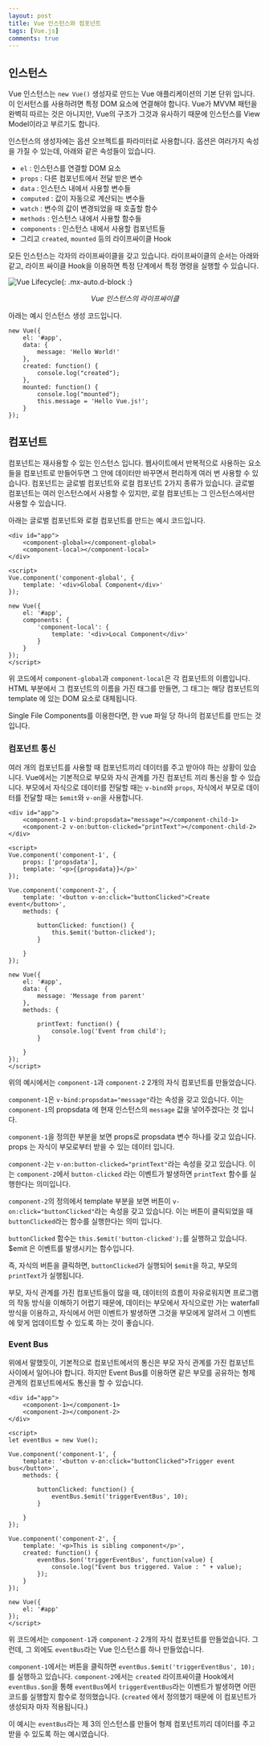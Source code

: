 ```yaml
---
layout: post
title: Vue 인스턴스와 컴포넌트
tags: [Vue.js]
comments: true
---
```


## 인스턴스

Vue 인스턴스는 `new Vue()` 생성자로 만드는 Vue 애플리케이션의 기본 단위 입니다. 이 인서턴스를 사용하려면 특정 DOM 요소에 연결해야 합니다. Vue가 MVVM 패턴을 완벽히 따르는 것은 아니지만, Vue의 구조가 그것과 유사하기 때문에 인스턴스를 View Model이라고 부르기도 합니다.

인스턴스의 생성자에는 옵션 오브젝트를 파라미터로 사용합니다. 옵션은 여러가지 속성을 가질 수 있는데, 아래와 같은 속성들이 있습니다.

- `el` : 인스턴스를 연결할 DOM 요소
- `props` : 다른 컴포넌트에서 전달 받은 변수
- `data` : 인스턴스 내에서 사용할 변수들
- `computed` : 값이 자동으로 계산되는 변수들
- `watch` : 변수의 값이 변경되었을 때 호출할 함수
- `methods` : 인스턴스 내에서 사용할 함수들
- `components` : 인스턴스 내에서 사용할 컴포넌트들
- 그리고 `created`, `mounted` 등의 라이프싸이클 Hook

모든 인스턴스는 각자의 라이프싸이클을 갖고 있습니다. 라이프싸이클의 순서는 아래와 같고, 라이프 싸이클 Hook을 이용하면 특정 단계에서 특정 명령을 실행할 수 있습니다.

![Vue Lifecycle](https://vuejs.org/images/lifecycle.png){: .mx-auto.d-block :}
<p align="center"><i>Vue 인스턴스의 라이프싸이클</i></p>

아래는 예시 인스턴스 생성 코드입니다.

~~~
new Vue({
    el: '#app',
    data: {
        message: 'Hello World!'
    },
    created: function() {
        console.log("created");
    },
    mounted: function() {
        console.log("mounted");
        this.message = 'Hello Vue.js!';
    }
});
~~~

## 컴포넌트

컴포넌트는 재사용할 수 있는 인스턴스 입니다. 웹사이트에서 반복적으로 사용하는 요소들을 컴포넌트로 만들어두면 그 안에 데이터만 바꾸면서 편리하게 여러 번 사용할 수 있습니다. 컴포넌트는 글로벌 컴포넌트와 로컬 컴포넌트 2가지 종류가 있습니다. 글로벌 컴포넌트는 여러 인스턴스에서 사용할 수 있지만, 로컬 컴포넌트는 그 인스턴스에서만 사용할 수 있습니다.

아래는 글로벌 컴포넌트와 로컬 컴포넌트를 만드는 예시 코드입니다.

~~~
<div id="app">
    <component-global></component-global>
    <component-local></component-local>
</div>

<script>
Vue.component('component-global', {
    template: '<div>Global Component</div>'
});

new Vue({
    el: '#app',
    components: {
        'component-local': {
            template: '<div>Local Component</div>'
        }
    }
});
</script>
~~~

위 코드에서 `component-global`과 `component-local`은 각 컴포넌트의 이름입니다. HTML 부분에서 그 컴포넌트의 이름을 가진 태그를 만들면, 그 태그는 해당 컴포넌트의 template 에 있는 DOM 요소로 대체됩니다.

Single File Components를 이용한다면, 한 vue 파일 당 하나의 컴포넌트를 만드는 것 입니다.

### 컴포넌트 통신

여러 개의 컴포넌트를 사용할 때 컴포넌트끼리 데이터를 주고 받아야 하는 상황이 있습니다. Vue에서는 기본적으로 부모와 자식 관계를 가진 컴포넌트 끼리 통신을 할 수 있습니다.
부모에서 자식으로 데이터를 전달할 때는 `v-bind`와 `props`, 자식에서 부모로 데이터를 전달할 때는 `$emit`와 `v-on`을 사용합니다.

~~~
<div id="app">
    <component-1 v-bind:propsdata="message"></component-child-1>
    <component-2 v-on:button-clicked="printText"></component-child-2>
</div>

<script>
Vue.component('component-1', {
    props: ['propsdata'],
    template: '<p>{{propsdata}}</p>'
});

Vue.component('component-2', {
    template: '<button v-on:click="buttonClicked">Create event</button>',
    methods: {

        buttonClicked: function() {
            this.$emit('button-clicked');
        }

    }
});

new Vue({
    el: '#app',
    data: {
        message: 'Message from parent'
    },
    methods: {

        printText: function() {
            console.log('Event from child');
        }

    }
});
</script>
~~~

위의 예시에서는 `component-1`과 `component-2` 2개의 자식 컴포넌트를 만들었습니다.

`component-1`은 `v-bind:propsdata="message"`라는 속성을 갖고 있습니다. 이는 `component-1`의 propsdata 에 현재 인스턴스의 `message` 값을 넣어주겠다는 것 입니다.

`component-1`을 정의한 부분을 보면 props로 propsdata 변수 하나를 갖고 있습니다. props 는 자식이 부모로부터 받을 수 있는 데이터 입니다.

`component-2`는 `v-on:button-clicked="printText"`라는 속성을 갖고 있습니다. 이는 `component-2`에서 `button-clicked` 라는 이벤트가 발생하면 `printText` 함수를 실행한다는 의미입니다.

`component-2`의 정의에서 template 부분을 보면 버튼이 `v-on:click="buttonClicked"`라는 속성을 갖고 있습니다. 이는 버튼이 클릭되었을 때 `buttonClicked`라는 함수를 실행한다는 의미 입니다.

`buttonClicked` 함수는 `this.$emit('button-clicked');`를 실행하고 있습니다. $emit 은 이벤트를 발생시키는 함수입니다.

즉, 자식의 버튼을 클릭하면, `buttonClicked`가 실행되어 `$emit`을 하고, 부모의 `printText`가 실행됩니다.

부모, 자식 관계를 가진 컴포넌트들이 많을 때, 데이터의 흐름이 자유로워지면 프로그램의 작동 방식을 이해하기 어렵기 때문에, 데이터는 부모에서 자식으로만 가는 waterfall 방식을 이용하고, 자식에서 어떤 이벤트가 발생하면 그것을 부모에게 알려서 그 이벤트에 맞게 업데이트할 수 있도록 하는 것이 좋습니다.

### Event Bus

위에서 말했듯이, 기본적으로 컴포넌트에서의 통신은 부모 자식 관계를 가진 컴포넌트 사이에서 일어나야 합니다. 하지만 Event Bus를 이용하면 같은 부모를 공유하는 형제 관계의 컴포넌트에서도 통신을 할 수 있습니다.

~~~
<div id="app">
    <component-1></component-1>
    <component-2></component-2>
</div>

<script>
let eventBus = new Vue();

Vue.component('component-1', {
    template: '<button v-on:click="buttonClicked">Trigger event bus</button>',
    methods: {

        buttonClicked: function() {
            eventBus.$emit('triggerEventBus', 10);
        }
        
    }
});

Vue.component('component-2', {
    template: '<p>This is sibling component</p>',
    created: function() {
        eventBus.$on('triggerEventBus', function(value) {
            console.log("Event bus triggered. Value : " + value);
        });
    }
});

new Vue({
    el: '#app'
});
</script>
~~~

위 코드에서는 `component-1`과 `component-2` 2개의 자식 컴포넌트를 만들었습니다. 그런데, 그 외에도 `eventBus`라는 Vue 인스턴스를 하나 만들었습니다.

`component-1`에서는 버튼을 클릭하면 `eventBus.$emit('triggerEventBus', 10);`를 실행하고 있습니다. `component-2`에서는 `created` 라이프싸이클 Hook에서 `eventBus.$on`을 통해 `eventBus`에서 `triggerEventBus`라는 이벤트가 발생하면 어떤 코드를 실행할지 함수로 정의했습니다. (`created` 에서 정의했기 때문에 이 컴포넌트가 생성되자 마자 적용됩니다.)

이 예시는 `eventBus`라는 제 3의 인스턴스를 만들어 형제 컴포넌트끼리 데이터를 주고 받을 수 있도록 하는 예시였습니다.
